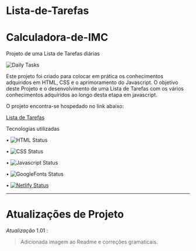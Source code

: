 # Lista-de-Tarefas

# Calculadora-de-IMC

Projeto de uma Lista de Tarefas diárias 

![Daily Tasks](https://user-images.githubusercontent.com/71226047/179369082-5ba10e5e-54ca-416d-afdc-c87b544f923f.jpg)

Este projeto foi criado para colocar em prática os conhecimentos adquiridos em HTML, CSS e o aprimoramento do Javascript.
O objetivo deste Projeto e o desenvolvimento de uma  Lista de Tarefas com os vários conhecimentos adquiridos ao longo desta etapa em javascript.


O projeto encontra-se hospedado no link abaixo:

[Lista de Tarefas](https://tasklist101.netlify.app/)

Tecnologias utilizadas 

• 	   ![HTML Status](https://img.shields.io/badge/HTML5-E34F26?style=for-the-badge&logo=html5&logoColor=white)

• 	   ![CSS Status](https://img.shields.io/badge/CSS3-1572B6?style=for-the-badge&logo=css3&logoColor=white)

•      ![Javascript Status](https://img.shields.io/badge/JavaScript-323330?style=for-the-badge&logo=javascript&logoColor=F7DF1E)

•      ![GoogleFonts Status](https://img.shields.io/badge/Google-Fonts-green)

•	     [![Netlify Status](https://api.netlify.com/api/v1/badges/4fcccf50-a6d6-452b-839e-6852f4824112/deploy-status)](https://app.netlify.com/sites/clocktimer101/deploys)


______________________________________________________________________________________________________________________________________________________________
# Atualizações de Projeto

*Atualização* 1.01 :
> Adicionada imagem ao Readme e correções gramaticais.
